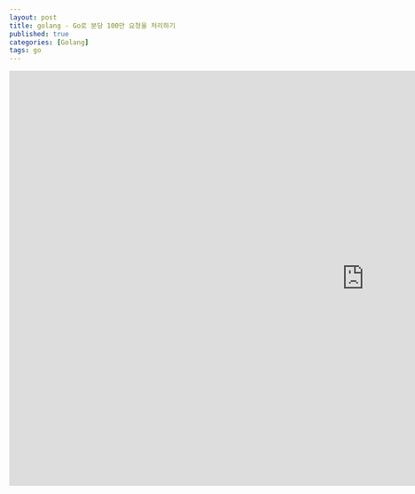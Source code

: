 ```yaml
---
layout: post
title: golang - Go로 분당 100만 요청을 처리하기
published: true
categories: [Golang]
tags: go
---
```

<iframe src="https://docs.google.com/presentation/d/e/2PACX-1vTRsc5KXasdbkHeWnkIOU-R78od1VHPGiftq7IubiMl0_Dgp3oCWrgeH384angtFJ_MfV3EI8tPnYmE/embed?start=false&loop=false&delayms=3000" frameborder="0" width="1280" height="749" allowfullscreen="true" mozallowfullscreen="true" webkitallowfullscreen="true"></iframe>  
  